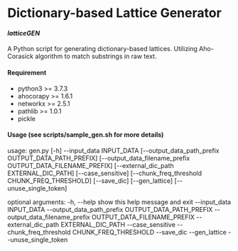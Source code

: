 # Dictionary-based Lattice Generator
#### _latticeGEN_

A Python script for generating dictionary-based lattices.
Utilizing Aho-Corasick algorithm to match substrings in raw text.


#### Requirement

- python3 >= 3.7.3
- ahocorapy >= 1.6.1
- networkx >= 2.5.1
- pathlib >= 1.0.1
- pickle


#### Usage (see scripts/sample_gen.sh for more details)

usage: gen.py [-h] --input_data INPUT_DATA
              [--output_data_path_prefix OUTPUT_DATA_PATH_PREFIX]
              [--output_data_filename_prefix OUTPUT_DATA_FILENAME_PREFIX]
              [--external_dic_path EXTERNAL_DIC_PATH] [--case_sensitive]
              [--chunk_freq_threshold CHUNK_FREQ_THRESHOLD] [--save_dic]
              [--gen_lattice] [--unuse_single_token]

optional arguments:
  -h, --help            show this help message and exit
  --input_data INPUT_DATA
  --output_data_path_prefix OUTPUT_DATA_PATH_PREFIX
  --output_data_filename_prefix OUTPUT_DATA_FILENAME_PREFIX
  --external_dic_path EXTERNAL_DIC_PATH
  --case_sensitive
  --chunk_freq_threshold CHUNK_FREQ_THRESHOLD
  --save_dic
  --gen_lattice
  --unuse_single_token
